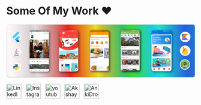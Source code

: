 # **Some Of My Work ❤️**
![](banner.png)

<a href="https://www.linkedin.com/in/akshay-jadhav-90ba81134/" target="_blank" rel="noopener noreferrer"><img src="https://i.imgur.com/kF9HMpz.png" width=40px height=40px title="LinkedIn" /></a> &nbsp;  <a href="https://www.instagram.com/jadhavakshay0701/" target="_blank" rel="noopener noreferrer"><img src="https://seeklogo.com/images/I/instagram-logo-041EABACE1-seeklogo.com.png" width=40px height=40px title="Instagram" /></a> &nbsp;  <a href="https://www.youtube.com/channel/UCzDdwEpAU0nA7sLFoNp4nzA" target="_blank" rel="noopener noreferrer"><img src="https://www.freeiconspng.com/thumbs/youtube-logo-png/hd-youtube-logo-png-transparent-background-20.png" width=40px height=40px title="youtube" /></a>
&nbsp;  <a href="https://linktr.ee/akshay0701" target="_blank" rel="noopener noreferrer"><img src="https://res.cloudinary.com/crunchbase-production/image/upload/c_lpad,f_auto,q_auto:eco,dpr_1/h90nveymaytblh5fldz8" width=40px height=40px title="Akshay lintree" /></a>
&nbsp;  <a href="https://github.com/ankidroid/Anki-Android/pulls?q=is%3Apr+author%3AAkshay0701+" target="_blank" rel="noopener noreferrer"><img src="https://play-lh.googleusercontent.com/4aLlAwUKGg5Keo8zz-pPI1QS9KnjSsa3vKX2NINqq5Fv1jfPK3bl6ghLaZ371OcH9A" width=40px height=40px title="AnkiDroid Contributions" /></a>

